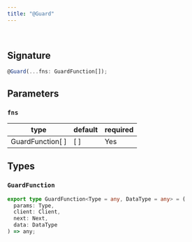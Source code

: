 ```yaml
---
title: "@Guard"
---
```


<br/>

## Signature

```ts
@Guard(...fns: GuardFunction[]);
```

## Parameters

### `fns`

| type      | default | required |
| --------- | ------- | -------- |
| GuardFunction[ ] | [ ]     | Yes      |

## Types

### `GuardFunction`

```ts
export type GuardFunction<Type = any, DataType = any> = (
  params: Type,
  client: Client,
  next: Next,
  data: DataType
) => any;
```